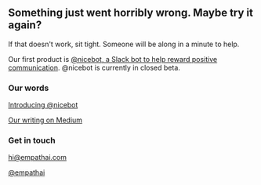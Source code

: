 ## Something just went horribly wrong. Maybe try it again?

If that doesn't work, sit tight. Someone will be along in a minute to help.

Our first product is [@nicebot, a Slack bot to help reward positive communication](/nicebot). @nicebot is currently in closed beta.

### Our words

[Introducing @nicebot](/nicebot)

[Our writing on Medium](https://medium.com/@empathai)

### Get in touch

[hi@empathai.com](mailto:hi@empathai.com)

[@empathai](https://twitter.com/empathai)
